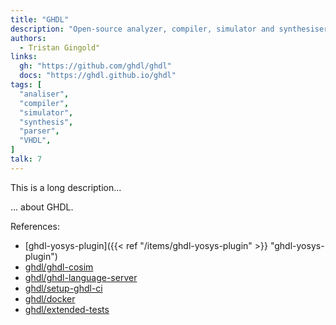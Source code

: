 ```yaml
---
title: "GHDL"
description: "Open-source analyzer, compiler, simulator and synthesiser for VHDL"
authors:
  - Tristan Gingold"
links:
  gh: "https://github.com/ghdl/ghdl"
  docs: "https://ghdl.github.io/ghdl"
tags: [
  "analiser",
  "compiler",
  "simulator",
  "synthesis",
  "parser",
  "VHDL",
]
talk: 7
---
```


This is a long description...
<!--more-->
... about GHDL.

References:

- [ghdl-yosys-plugin]({{< ref "/items/ghdl-yosys-plugin" >}} "ghdl-yosys-plugin")
- [ghdl/ghdl-cosim](https://github.com/ghdl/ghdl-cosim)
- [ghdl/ghdl-language-server](https://github.com/ghdl/ghdl-language-server)
- [ghdl/setup-ghdl-ci](https://github.com/ghdl/setup-ghdl-ci)
- [ghdl/docker](https://github.com/ghdl/docker)
- [ghdl/extended-tests](https://github.com/ghdl/extended-tests)
